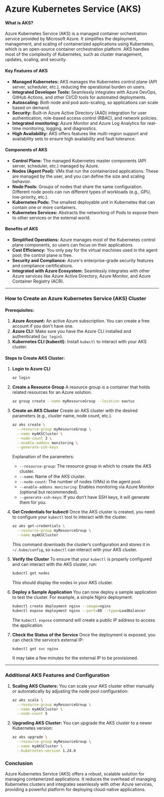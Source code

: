# **Azure Kubernetes Service (AKS)**

#### **What is AKS?**
Azure Kubernetes Service (AKS) is a managed container orchestration service provided by Microsoft Azure. It simplifies the deployment, management, and scaling of containerized applications using Kubernetes, which is an open-source container orchestration platform. AKS handles most of the complexity of Kubernetes, such as cluster management, updates, scaling, and security.

#### **Key Features of AKS**
- **Managed Kubernetes:** AKS manages the Kubernetes control plane (API server, scheduler, etc.), reducing the operational burden on users.
- **Integrated Developer Tools:** Seamlessly integrates with Azure DevOps, GitHub Actions, and other CI/CD tools for automated deployments.
- **Autoscaling:** Both node and pod auto-scaling, so applications can scale based on demand.
- **Security:** Built-in Azure Active Directory (AAD) integration for user authentication, role-based access control (RBAC), and network policies.
- **Integrated monitoring:** Azure Monitor and Azure Log Analytics for real-time monitoring, logging, and diagnostics.
- **High Availability:** AKS offers features like multi-region support and availability sets to ensure high availability and fault tolerance.

#### **Components of AKS**
- **Control Plane:** The managed Kubernetes master components (API server, scheduler, etc.) managed by Azure.
- **Nodes (Agent Pool):** VMs that run the containerized applications. These are managed by the user, and you can define the size and scaling behavior.
- **Node Pools:** Groups of nodes that share the same configuration. Different node pools can run different types of workloads (e.g., GPU, low-priority, etc.).
- **Kubernetes Pods:** The smallest deployable unit in Kubernetes that can contain one or more containers.
- **Kubernetes Services:** Abstracts the networking of Pods to expose them to other services or the external world.

#### **Benefits of AKS**
- **Simplified Operations:** Azure manages most of the Kubernetes control plane components, so users can focus on their applications.
- **Cost Efficiency:** You only pay for the virtual machines used in the agent pool; the control plane is free.
- **Security and Compliance:** Azure's enterprise-grade security features and compliance certifications.
- **Integrated with Azure Ecosystem:** Seamlessly integrates with other Azure services like Azure Active Directory, Azure Monitor, and Azure Container Registry (ACR).

---

### **How to Create an Azure Kubernetes Service (AKS) Cluster**

#### **Prerequisites:**
1. **Azure Account:** An active Azure subscription. You can create a free account if you don't have one.
2. **Azure CLI:** Make sure you have the Azure CLI installed and authenticated (`az login`).
3. **Kubernetes CLI (kubectl):** Install `kubectl` to interact with your AKS cluster.

#### **Steps to Create AKS Cluster:**

1. **Login to Azure CLI**
   ```bash
   az login
   ```

2. **Create a Resource Group**
   A resource group is a container that holds related resources for an Azure solution.
   ```bash
   az group create --name myResourceGroup --location eastus
   ```

3. **Create an AKS Cluster**
   Create an AKS cluster with the desired parameters (e.g., cluster name, node count, etc.).
   ```bash
   az aks create \
     --resource-group myResourceGroup \
     --name myAKSCluster \
     --node-count 3 \
     --enable-addons monitoring \
     --generate-ssh-keys
   ```

   Explanation of the parameters:
   - `--resource-group`: The resource group in which to create the AKS cluster.
   - `--name`: Name of the AKS cluster.
   - `--node-count`: The number of nodes (VMs) in the agent pool.
   - `--enable-addons monitoring`: Enables monitoring via Azure Monitor (optional but recommended).
   - `--generate-ssh-keys`: If you don’t have SSH keys, it will generate them for you.

4. **Get Credentials for kubectl**
   Once the AKS cluster is created, you need to configure your `kubectl` tool to interact with the cluster.
   ```bash
   az aks get-credentials \
     --resource-group myResourceGroup \
     --name myAKSCluster
   ```

   This command downloads the cluster’s configuration and stores it in `~/.kube/config`, so `kubectl` can interact with your AKS cluster.

5. **Verify the Cluster**
   To ensure that your `kubectl` is properly configured and can interact with the AKS cluster, run:
   ```bash
   kubectl get nodes
   ```

   This should display the nodes in your AKS cluster.

6. **Deploy a Sample Application**
   You can now deploy a sample application to test the cluster. For example, a simple Nginx deployment:
   ```bash
   kubectl create deployment nginx --image=nginx
   kubectl expose deployment nginx --port=80 --type=LoadBalancer
   ```

   The `kubectl expose` command will create a public IP address to access the application.

7. **Check the Status of the Service**
   Once the deployment is exposed, you can check the service’s external IP:
   ```bash
   kubectl get svc nginx
   ```

   It may take a few minutes for the external IP to be provisioned.

---

### **Additional AKS Features and Configuration**

1. **Scaling AKS Clusters:**
   You can scale your AKS cluster either manually or automatically by adjusting the node pool configuration:
   ```bash
   az aks scale \
     --resource-group myResourceGroup \
     --name myAKSCluster \
     --node-count 5
   ```

2. **Upgrading AKS Cluster:**
   You can upgrade the AKS cluster to a newer Kubernetes version:
   ```bash
   az aks upgrade \
     --resource-group myResourceGroup \
     --name myAKSCluster \
     --kubernetes-version 1.24.0
   ```


### **Conclusion**
Azure Kubernetes Service (AKS) offers a robust, scalable solution for managing containerized applications. It reduces the overhead of managing Kubernetes clusters and integrates seamlessly with other Azure services, providing a powerful platform for deploying cloud-native applications.